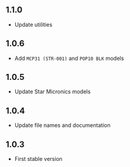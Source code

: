## 1.1.0

- Update utilities

## 1.0.6

- Add `MCP31 (STR-001)` and `POP10 BLK` models

## 1.0.5

- Update Star Micronics models

## 1.0.4

- Update file names and documentation

## 1.0.3

- First stable version

